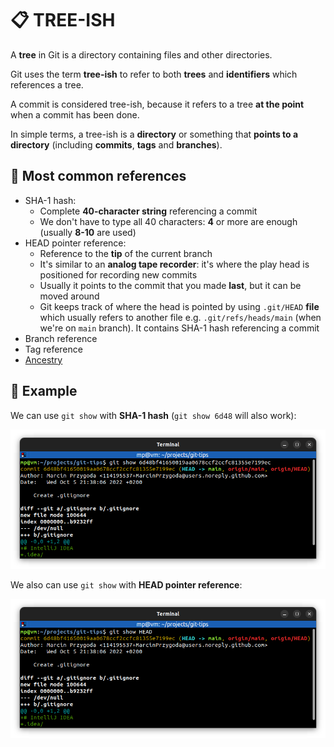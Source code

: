 # 📋 TREE-ISH

A **tree** in Git is a directory containing files and other directories.

Git uses the term **tree-ish** to refer to both **trees** and **identifiers** which references a tree.

A commit is considered tree-ish, because it refers to a tree **at the point** when a commit has been done.

In simple terms, a tree-ish is a **directory** or something that **points to a directory** (including **commits**, **tags** and **branches**).

## 📌 Most common references

- SHA-1 hash:
  - Complete **40-character string** referencing a commit
  - We don't have to type all 40 characters: **4** or more are enough (usually **8-10** are used)
- HEAD pointer reference:
  - Reference to the **tip** of the current branch
  - It's similar to an **analog tape recorder**: it's where the play head is positioned for recording new commits
  - Usually it points to the commit that you made **last**, but it can be moved around
  - Git keeps track of where the head is pointed by using `.git/HEAD` **file** which usually refers to another file e.g. `.git/refs/heads/main` (when we're on `main` branch). It contains SHA-1 hash referencing a commit
- Branch reference
- Tag reference
- [Ancestry](ANCESTRY.md)

## 📌 Example

We can use `git show` with **SHA-1 hash** (`git show 6d48` will also work):

![](images/git-show-sha-1.png)

We also can use `git show` with **HEAD pointer reference**:

![](images/git-show-head.png)